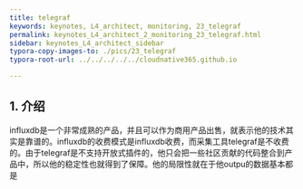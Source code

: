 ```yaml
---
title: telegraf
keywords: keynotes, L4_architect, monitoring, 23_telegraf
permalink: keynotes_L4_architect_2_monitoring_23_telegraf.html
sidebar: keynotes_L4_architect_sidebar
typora-copy-images-to: ./pics/23_telegraf
typora-root-url: ../../../../../cloudnative365.github.io

---
```


## 1. 介绍

influxdb是一个非常成熟的产品，并且可以作为商用产品出售，就表示他的技术其实是靠谱的。influxdb的收费模式是influxdb收费，而采集工具telegraf是不收费的。由于telegraf是不支持开放式插件的，他只会把一些社区贡献的代码整合到产品中，所以他的稳定性也就得到了保障。他的局限性就在于他outpu的数据基本都是

